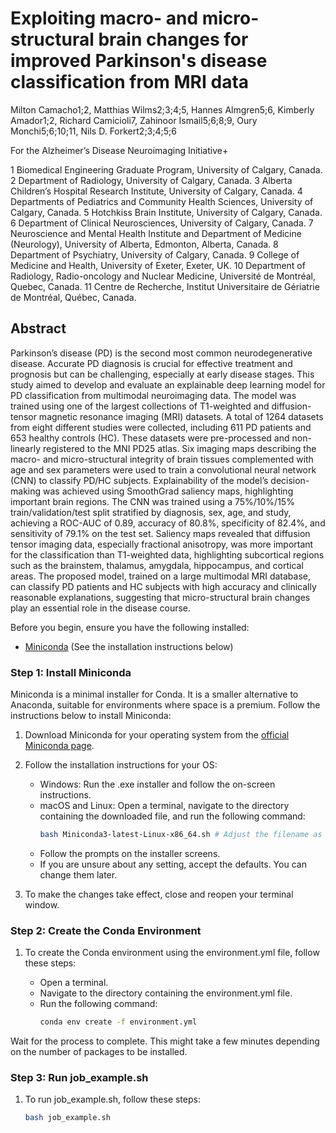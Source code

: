 # Exploiting macro- and micro-structural brain changes for improved Parkinson's disease classification from MRI data

Milton Camacho1;2, Matthias Wilms2;3;4;5, Hannes Almgren5;6, Kimberly Amador1;2, Richard Camicioli7, Zahinoor Ismail5;6;8;9, Oury Monchi5;6;10;11, Nils D. Forkert2;3;4;5;6

For the Alzheimer’s Disease Neuroimaging Initiative+

1 Biomedical Engineering Graduate Program, University of Calgary, Canada.
2 Department of Radiology, University of Calgary, Canada.
3 Alberta Children’s Hospital Research Institute, University of Calgary, Canada.
4 Departments of Pediatrics and Community Health Sciences, University of Calgary, Canada.
5 Hotchkiss Brain Institute, University of Calgary, Canada.
6 Department of Clinical Neurosciences, University of Calgary, Canada.
7 Neuroscience and Mental Health Institute and Department of Medicine (Neurology), University of Alberta, Edmonton, Alberta, Canada.
8 Department of Psychiatry, University of Calgary, Canada.
9 College of Medicine and Health, University of Exeter, Exeter, UK.
10 Department of Radiology, Radio-oncology and Nuclear Medicine, Université de Montréal, Quebec, Canada.
11 Centre de Recherche, Institut Universitaire de Gériatrie de Montréal, Québec, Canada.

## Abstract

Parkinson’s disease (PD) is the second most common neurodegenerative disease. Accurate PD diagnosis is crucial for effective treatment and prognosis but can be challenging, especially at early disease stages. This study aimed to develop and evaluate an explainable deep learning model for PD classification from multimodal neuroimaging data. The model was trained using one of the largest collections of T1-weighted and diffusion-tensor magnetic resonance imaging (MRI) datasets. A total of 1264 datasets from eight different studies were collected, including 611 PD patients and 653 healthy controls (HC). These datasets were pre-processed and non-linearly registered to the MNI PD25 atlas. Six imaging maps describing the macro- and micro-structural integrity of brain tissues complemented with age and sex parameters were used to train a convolutional neural network (CNN) to classify PD/HC subjects. Explainability of the model’s decision-making was achieved using SmoothGrad saliency maps, highlighting important brain regions. The CNN was trained using a 75%/10%/15% train/validation/test split stratified by diagnosis, sex, age, and study, achieving a ROC-AUC of 0.89, accuracy of 80.8%, specificity of 82.4%, and sensitivity of 79.1% on the test set. Saliency maps revealed that diffusion tensor imaging data, especially fractional anisotropy, was more important for the classification than T1-weighted data, highlighting subcortical regions such as the brainstem, thalamus, amygdala, hippocampus, and cortical areas. The proposed model, trained on a large multimodal MRI database, can classify PD patients and HC subjects with high accuracy and clinically reasonable explanations, suggesting that micro-structural brain changes play an essential role in the disease course.

Before you begin, ensure you have the following installed:
- [Miniconda](https://docs.conda.io/en/latest/miniconda.html) (See the installation instructions below)

### Step 1: Install Miniconda

Miniconda is a minimal installer for Conda. It is a smaller alternative to Anaconda, suitable for environments where space is a premium. Follow the instructions below to install Miniconda:

1. Download Miniconda for your operating system from the [official Miniconda page](https://docs.conda.io/en/latest/miniconda.html).
2. Follow the installation instructions for your OS:
    - Windows: Run the .exe installer and follow the on-screen instructions.
    - macOS and Linux: Open a terminal, navigate to the directory containing the downloaded file, and run the following command:
        ```bash
        bash Miniconda3-latest-Linux-x86_64.sh # Adjust the filename as necessary
        ```
    - Follow the prompts on the installer screens.
    - If you are unsure about any setting, accept the defaults. You can change them later.

3. To make the changes take effect, close and reopen your terminal window.

### Step 2: Create the Conda Environment

1. To create the Conda environment using the environment.yml file, follow these steps:

    - Open a terminal.
    - Navigate to the directory containing the environment.yml file.
    - Run the following command:
        ```bash
        conda env create -f environment.yml
        ```

Wait for the process to complete. This might take a few minutes depending on the number of packages to be installed.

### Step 3: Run job_example.sh

1. To run job_example.sh, follow these steps:
    ```bash
    bash job_example.sh
    ```
